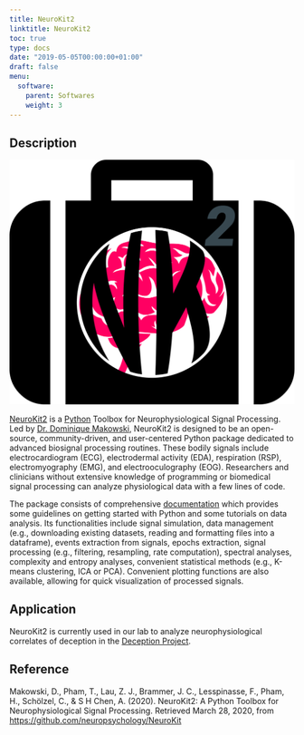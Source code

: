 ```yaml
---
title: NeuroKit2
linktitle: NeuroKit2
toc: true
type: docs
date: "2019-05-05T00:00:00+01:00"
draft: false
menu:
  software:
    parent: Softwares
    weight: 3
---
```


## Description

![png](/software/neurokit.png)

[NeuroKit2](https://github.com/neuropsychology/NeuroKit) is a [Python](https://www.python.org/) Toolbox for Neurophysiological Signal Processing.
Led by [Dr. Dominique Makowski](/author/dominique-makowski/), NeuroKit2 is designed to be an open-source, community-driven, and user-centered Python package dedicated to advanced biosignal processing routines.
These bodily signals include electrocardiogram (ECG), electrodermal activity (EDA), respiration (RSP), electromyography (EMG), and electrooculography (EOG).
Researchers and clinicians without extensive knowledge of programming or biomedical signal processing can analyze physiological data with a few lines of code.

The package consists of comprehensive [documentation](https://neurokit2.readthedocs.io/en/latest/) which provides some guidelines on getting started with Python and some tutorials on data analysis.
Its functionalities include signal simulation, data management (e.g., downloading existing datasets, reading and formatting files into a dataframe), events extraction from signals, epochs extraction, signal processing (e.g., filtering, resampling, rate computation),
spectral analyses, complexity and entropy analyses, convenient statistical methods (e.g., K-means clustering, ICA or PCA).
Convenient plotting functions are also available, allowing for quick visualization of processed signals.


## Application

NeuroKit2 is currently used in our lab to analyze neurophysiological correlates of deception in the [Deception Project](/project/deception/).

## Reference

Makowski, D., Pham, T., Lau, Z. J., Brammer, J. C., Lesspinasse, F., Pham, H., Schölzel, C., & S H Chen, A. (2020). NeuroKit2: A Python Toolbox for Neurophysiological Signal Processing. Retrieved March 28, 2020, from https://github.com/neuropsychology/NeuroKit
